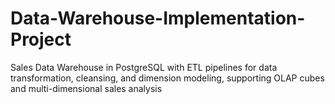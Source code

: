 # Data-Warehouse-Implementation-Project
Sales Data Warehouse in PostgreSQL with ETL pipelines for data transformation, cleansing, and dimension modeling, supporting OLAP cubes and multi-dimensional sales analysis
